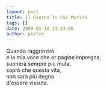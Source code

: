 ```yaml
---
layout: post
title: Il Giorno In Cui Morirò
tags: []
date: 2009-01-18 23:23:00
author: pietro
---
```

Quando raggrinzirò<br/>e la mia voce che or pagine impregna,<br/>suonerà sempre più muta,<br/>saprò che questa vita,<br/>non sarà più degna<br/>d'essere vissuta.
